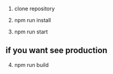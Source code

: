 1. clone repository

2. npm run install

3. npm run start

## if you want see production

4. npm run build